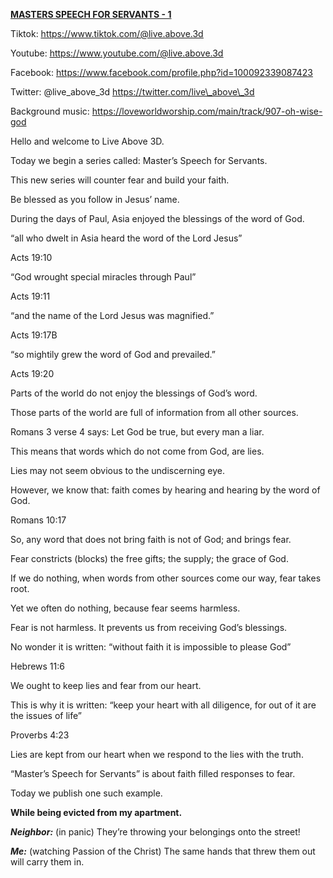 **<u>MASTERS SPEECH FOR SERVANTS - 1</u>**

Tiktok:
[<u>https://www.tiktok.com/@live.above.3d</u>](https://www.tiktok.com/@live.above.3d)

Youtube:
[<u>https://www.youtube.com/@live.above.3d</u>](https://www.youtube.com/@live.above.3d)

Facebook:
[<u>https://www.facebook.com/profile.php?id=100092339087423</u>](https://www.facebook.com/profile.php?id=100092339087423)

Twitter: @live\_above\_3d
[<u>https://twitter.com/live\_above\_3d</u>](https://twitter.com/live_above_3d)

Background music:
<https://loveworldworship.com/main/track/907-oh-wise-god>

Hello and welcome to Live Above 3D.

Today we begin a series called: Master’s Speech for Servants.

This new series will counter fear and build your faith.

Be blessed as you follow in Jesus’ name.

During the days of Paul, Asia enjoyed the blessings of the word of God.

“all who dwelt in Asia heard the word of the Lord Jesus”

Acts 19:10

“God wrought special miracles through Paul”

Acts 19:11

“and the name of the Lord Jesus was magnified.”

Acts 19:17B

“so mightily grew the word of God and prevailed.”

Acts 19:20

Parts of the world do not enjoy the blessings of God’s word.

Those parts of the world are full of information from all other sources.

Romans 3 verse 4 says: Let God be true, but every man a liar.

This means that words which do not come from God, are lies.

Lies may not seem obvious to the undiscerning eye.

However, we know that: faith comes by hearing and hearing by the word of
God.

Romans 10:17

So, any word that does not bring faith is not of God; and brings fear.

Fear constricts (blocks) the free gifts; the supply; the grace of God.

If we do nothing, when words from other sources come our way, fear takes
root.

Yet we often do nothing, because fear seems harmless.

Fear is not harmless. It prevents us from receiving God’s blessings.

No wonder it is written: “without faith it is impossible to please God”

Hebrews 11:6

We ought to keep lies and fear from our heart.

This is why it is written: “keep your heart with all diligence, for out
of it are the issues of life”

Proverbs 4:23

Lies are kept from our heart when we respond to the lies with the truth.

“Master’s Speech for Servants” is about faith filled responses to fear.

Today we publish one such example.

**While being evicted from my apartment.**

***Neighbor:*** (in panic) They’re throwing your belongings onto the
street!

***Me:*** (watching Passion of the Christ) The same hands that threw
them out will carry them in.
